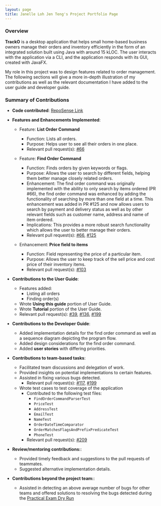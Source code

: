 ```yaml
---
layout: page
title: Janelle Loh Jen Teng's Project Portfolio Page
---
```

### Overview
**TrackO** is a desktop application that helps small home-based business owners manage their orders and inventory efficiently
in the form of an integrated solution built using Java with around 15 kLOC. The user interacts with the application via a
CLI, and the application responds with its GUI, created with JavaFX.

My role in this project was to design features related to order management. The following sections will give a more in-depth 
illustration of my contributions as well as the relevant documentation I have added to the user guide and developer guide.

### Summary of Contributions
- **Code contributed**: [RepoSense Link](https://nus-cs2103-ay2223s1.github.io/tp-dashboard/?search=melissaharijanto&breakdown=true) <br/>

- **Features and Enhancements Implemented**:
  - Feature: **List Order Command**
    - Function: Lists all orders.
    - Purpose: Helps user to see all their orders in one place.
    - Relevant pull request(s): [#66](https://github.com/AY2223S1-CS2103T-W15-3/tp/pull/66)
  
  - Feature: **Find Order Command**
    - Function: Finds orders by given keywords or flags.
    - Purpose: Allows the user to search by different fields, helping them better manage closely related orders.
    - Enhancement: The find order command was originally implemented with the ability to only search by items 
    ordered (PR #66), the find order command was enhanced by adding the functionality of searching by more than one field at a time. 
    This enhancement was added in PR #125 and now allows users to search by payment and delivery status as well as by other relevant fields
    such as customer name, address and name of item ordered. 
    - Implications: This provides a more robust search functionality which allows the user to 
    better manage their orders.
    - Relevant pull request(s): [#66](https://github.com/AY2223S1-CS2103T-W15-3/tp/pull/66), [#125](https://github.com/AY2223S1-CS2103T-W15-3/tp/pull/125)
  
  - Enhancement: **Price field to items**
    - Function: Field representing the price of a particular item.
    - Purpose: Allows the user to keep track of the sell price and cost price of their inventory items.
    - Relevant pull request(s): [#103](https://github.com/AY2223S1-CS2103T-W15-3/tp/pull/103)
    
- **Contributions to the User Guide**:
  - Features added:
    - Listing all orders
    - Finding order(s)
  - Wrote **Using this guide** portion of User Guide.
  - Wrote **Tutorial** portion of the User Guide.
  - Relevant pull request(s): [#39](https://github.com/AY2223S1-CS2103T-W15-3/tp/pull/39), [#136](https://github.com/AY2223S1-CS2103T-W15-3/tp/pull/136), [#199](https://github.com/AY2223S1-CS2103T-W15-3/tp/pull/199)

- **Contributions to the Developer Guide**:
  - Added implementation details for the find order command as well as a sequence diagram depicting the program flow.
  - Added design considerations for the find order command.
  - Added **user stories** with differing priorities. 

- **Contributions to team-based tasks**:
  - Facilitated team discussions and delegation of work.
  - Provided insights on potential implementations to certain features.
  - Assisted in fixing various bugs detected. 
    - Relevant pull request(s): [#117](https://github.com/AY2223S1-CS2103T-W15-3/tp/pull/117), [#199](https://github.com/AY2223S1-CS2103T-W15-3/tp/pull/199)
  - Wrote test cases to test coverage of the application
    - Contributed to the following test files:
      - `FindOrderCommandParserTest`
      - `PriceTest`
      - `AddressTest`
      - `EmailTest`
      - `NameTest`
      - `OrderDateTimeComparator`
      - `OrderMatchesFlagsAndPrefixPredicateTest`
      - `PhoneTest`
    - Relevant pull request(s): [#209](https://github.com/AY2223S1-CS2103T-W15-3/tp/pull/209)

- **Review/mentoring contributions:**: 
  - Provided timely feedback and suggestions to the pull requests of teammates.
  - Suggested alternative implementation details.
            
- **Contributions beyond the project team:**:
  - Assisted in detecting an above average number of bugs for other teams and offered solutions to resolving the bugs 
  detected during the [Practical Exam Dry Run](https://github.com/janelleljt/ped)
